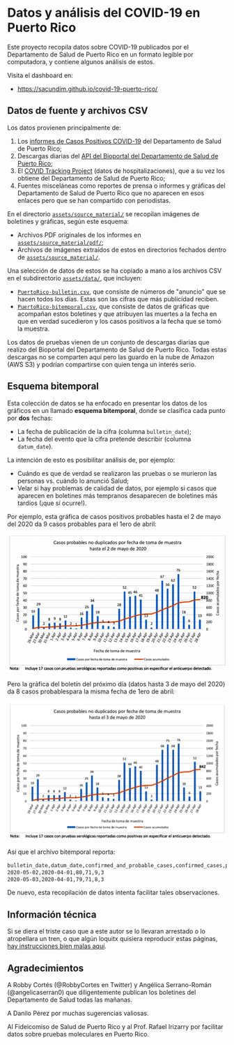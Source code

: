 # Datos y análisis del COVID-19 en Puerto Rico

Este proyecto recopila datos sobre COVID-19 publicados por el 
Departamento de Salud de Puerto Rico en un formato legible por
computadora, y contiene algunos análisis de estos.

Visita el dashboard en:

* https://sacundim.github.io/covid-19-puerto-rico/


## Datos de fuente y archivos CSV

Los datos provienen principalmente de:
 
1. Los [informes de Casos Positivos COVID-19](http://www.salud.gov.pr/Estadisticas-Registros-y-Publicaciones/Pages/COVID-19.aspx)
   del Departamento de Salud de Puerto Rico;
2. Descargas diarias del [API del Bioportal del Departamento de Salud de Puerto Rico](Bioportal.md);
3. El [COVID Tracking Project](https://covidtracking.com/) (datos de hospitalizaciones),
   que a su vez los obtiene del Departamento de Salud de Puerto Rico;
4. Fuentes misceláneas como reportes de prensa o informes y gráficas del Departamento de 
   Salud de Puerto Rico que no aparecen en esos enlaces pero que se han compartido con 
   periodistas.

En el directorio [`assets/source_material/`](assets/source_material/)
se recopilan imágenes de boletines y gráficas, según este esquema:

* Archivos PDF originales de los informes en 
  [`assets/source_material/pdf/`](assets/source_material/pdf/);
* Archivos de imágenes extraídos de estos en directorios
  fechados dentro de [`assets/source_material/`](assets/source_material/).

Una selección de datos de estos se ha copiado a mano a los archivos CSV 
en el subdirectorio [`assets/data/`](assets/data/), que incluyen:

* [`PuertoRico-bulletin.csv`](assets/data/cases/PuertoRico-bulletin.csv), que
  consiste de números de "anuncio" que se hacen todos los días.
  Estas son las cifras que más publicidad reciben.
* [`PuertoRico-bitemporal.csv`](assets/data/cases/PuertoRico-bitemporal.csv),
  que consiste de datos de gráficas que acompañan estos boletines
  y que atribuyen las muertes a la fecha en que en verdad sucedieron
  y los casos positivos a la fecha que se tomó la muestra.

Los datos de pruebas vienen de un conjunto de descargas diarias que realizo
del Bioportal del Departamento de Salud de Puerto Rico.  Todas estas descargas
no se comparten aquí pero las guardo en la nube de Amazon (AWS S3) y podrían 
compartirse con quien tenga un interés serio.


## Esquema bitemporal

Esta colección de datos se ha enfocado en presentar los datos de 
los gráficos en un llamado **esquema bitemporal**, donde se 
clasifica cada punto por **dos** fechas:

* La fecha de publicación de la cifra (columna `bulletin_date`);
* La fecha del evento que la cifra pretende describir (columna
  `datum_date`).

La intención de esto es posibilitar análisis de, por ejemplo:
 
* Cuándo es que de verdad se realizaron las pruebas o se murieron
  las personas vs. cuándo lo anunció Salud;
* Velar si hay problemas de calidad de datos, por ejemplo si 
  casos que aparecen en boletines más tempranos desaparecen
  de boletines más tardíos (¡que sí ocurre!).

Por ejemplo, esta gráfica de casos positivos probables hasta el 
2 de mayo del 2020 da 9 casos probables para el 1ero de abril:

![Casos probables hasta 2 de mayo](assets/source_material/2020-05/2020-05-02/2020-05-02_probable.png)

Pero la gráfica del boletín del próximo día (datos hasta 3 de mayo 
del 2020) da 8 casos probablespara la misma fecha de 1ero de abril:

![Casos probables hasta 3 de mayo](assets/source_material/2020-05/2020-05-03/2020-05-03_probable.jpeg)

Así que el archivo bitemporal reporta:

    bulletin_date,datum_date,confirmed_and_probable_cases,confirmed_cases,probable_cases,deaths
    2020-05-02,2020-04-01,80,71,9,3
    2020-05-03,2020-04-01,79,71,8,3

De nuevo, esta recopilación de datos intenta facilitar tales
observaciones.


## Información técnica

Si se diera el triste caso que a este autor se lo llevaran arrestado
o lo atropellara un tren, o que algún loquitx quisiera reproducir estas 
páginas, [hay instrucciones bien malas aquí](INSTRUCCIONES.md).


## Agradecimientos

A Robby Cortés (@RobbyCortes en Twitter) y Angélica Serrano-Román
(@angelicaserran0) que diligentemente publican los boletines del
Departamento de Salud todas las mañanas.

A Danilo Pérez por muchas sugerencias valiosas.

Al Fideicomiso de Salud de Puerto Rico y al Prof. Rafael Irizarry
por facilitar datos sobre pruebas moleculares en Puerto Rico.